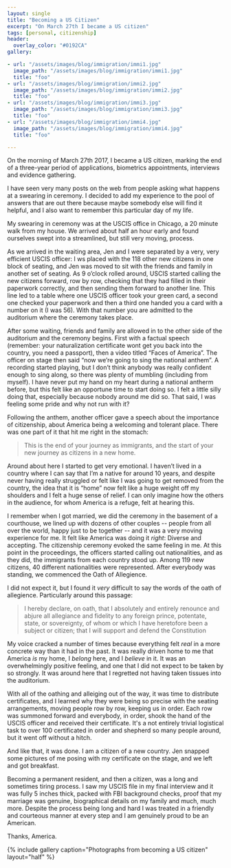```yaml
---
layout: single
title: "Becoming a US Citizen"
excerpt: "On March 27th I became a US citizen"
tags: [personal, citizenship]
header:
  overlay_color: "#0192CA"
gallery:

- url: "/assets/images/blog/immigration/immi1.jpg"
  image_path: "/assets/images/blog/immigration/immi1.jpg"
  title: "foo"
- url: "/assets/images/blog/immigration/immi2.jpg"
  image_path: "/assets/images/blog/immigration/immi2.jpg"
  title: "foo"
- url: "/assets/images/blog/immigration/immi3.jpg"
  image_path: "/assets/images/blog/immigration/immi3.jpg"
  title: "foo"
- url: "/assets/images/blog/immigration/immi4.jpg"
  image_path: "/assets/images/blog/immigration/immi4.jpg"
  title: "foo"

---
```


On the morning of March 27th 2017, I became a US citizen, marking the
end of a three-year period of applications, biometrics appointments,
interviews and evidence gathering.

I have seen very many posts on the web from people asking what happens
at a swearing in ceremony.  I decided to add my experience to the pool
of answers that are out there because maybe somebody else will find it
helpful, and I also want to remember this particular day of my life.

My swearing in ceremony was at the USCIS office in Chicago, a 20
minute walk from my house.  We arrived about half an hour early and
found ourselves swept into a streamlined, but still very moving,
process.

As we arrived in the waiting area, Jen and I were separated by a very,
very efficient USCIS officer: I ws placed with the 118 other new
citizens in one block of seating, and Jen was moved to sit with the
friends and family in another set of seating.  As 9 o’clock rolled
around, USCIS started calling the new citizens forward, row by row,
checking that they had filled in their paperwork correctly, and then
sending them forward to another line.  This line led to a table where
one USCIS officer took your green card, a second one checked your
paperwork and then a third one handed you a card with a number on it
(I was 56).  With that number you are admitted to the auditorium where
the ceremony takes place.

After some waiting, friends and family are allowed in to the other
side of the auditorium and the ceremony begins.  First with a factual
speech (remember: your naturalization certificate wont get you back
into the country, you need a passport), then a video titled “Faces of
America”.  The officer on stage then said “now we’re going to sing the
national anthem”.  A recording started playing, but I don’t think
anybody was really confident enough to sing along, so there was plenty
of mumbling (including from myself).  I have never put my hand on my
heart during a national antherm before, but this felt like an
opportune time to start doing so.  I felt a little silly doing that,
especially because nobody around me did so.  That said, I was feeling
some pride and why not run with it?

Following the anthem, another officer gave a speech about the
importance of citizenship, about America being a welcoming and
tolerant place.  There was one part of it that hit me right in the
stomach:

> This is the end of your journey as immigrants, and the start of your
> new journey as citizens in a new home.

Around about here I started to get very emotional.  I haven’t lived in
a country where I can say that I’m a native for around 10 years, and
despite never having really struggled or felt like I was going to get
removed from the country, the idea that it is “home” now felt like a
huge weight off my shoulders and I felt a huge sense of relief.  I can
only imagine how the others in the audience, for whom America is a
refuge, felt at hearing this.

I remember when I got married, we did the ceremony in the basement of
a courthouse, we lined up with dozens of other couples -- people from
all over the world, happy just to be together -- and it was a very
moving experience for me.  It felt like America was doing it *right*:
Diverse and accepting.  The citizenship ceremony evoked the same
feeling in me.  At this point in the proceedings, the officers started
calling out nationalities, and as they did, the immigrants from each
country stood up.  Among 119 new citizens, 40 different nationalities
were represented.  After everybody was standing, we commenced the Oath
of Allegience.

I did not expect it, but I found it *very* difficult to say the words
of the oath of allegience.  Particularly around this passage:

> I hereby declare, on oath, that I absolutely and entirely renounce
> and abjure all allegiance and fidelity to any foreign prince,
> potentate, state, or sovereignty, of whom or which I have heretofore
> been a subject or citizen; that I will support and defend the
> Constitution

My voice cracked a number of times because everything felt *real* in a
more concrete way than it had in the past.  It was really driven home
to me that America *is* my home, I *belong* here, and I *believe* in
it.  It was an overwhelmingly positive feeling, and one that I did not
expect to be taken by so strongly.  It was around here that I
regretted not having taken tissues into the auditorium.

With all of the oathing and alleiging out of the way, it was time to
distribute certificates, and I learned why they were being so precise
with the seating arrangements, moving people row by row, keeping us in
order.  Each row was summoned forward and everybody, in order, shook
the hand of the USCIS officer and received their certificate.  It's a
not entirely trivial logistical task to over 100 certificated in order
and shepherd so many people around, but it went off without a hitch.

And like that, it was done.  I am a citizen of a new country.  Jen
snapped some pictures of me posing with my certificate on the stage,
and we left and got breakfast.

Becoming a permanent resident, and then a citizen, was a long and
sometimes tiring process.  I saw my USCIS file in my final interview
and it was fully 5 inches thick, packed with FBI background checks,
proof that my marriage was genuine, biographical details on my family
and much, much more.  Despite the process being long and hard I was
treated in a friendly and courteous manner at every step and I am
genuinely proud to be an American.

Thanks, America.

{% include gallery caption="Photographs from becoming a US citizen" layout="half" %}

